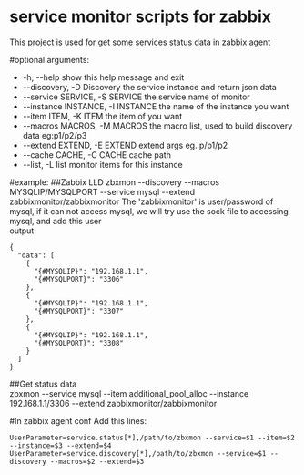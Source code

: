 service monitor scripts for zabbix
=============================
This project is used for get some services status data in zabbix agent


#optional arguments:
*  -h, --help            show this help message and exit
*  --discovery, -D       Discovery the service instance and return json data
*  --service SERVICE, -S SERVICE the service name of monitor
*  --instance INSTANCE, -I INSTANCE the name of the instance you want
*  --item ITEM, -K ITEM  the item of you want
*  --macros MACROS, -M MACROS the macro list, used to build discovery data eg:p1/p2/p3
*  --extend EXTEND, -E EXTEND extend args eg. p/p1/p2
*  --cache CACHE, -C CACHE cache path
*  --list, -L            list monitor items for this instance

  
#example:
##Zabbix LLD
    zbxmon --discovery --macros MYSQLIP/MYSQLPORT --service mysql --extend zabbixmonitor/zabbixmonitor
The 'zabbixmonitor' is user/password of mysql, if it can not access mysql, we will try use the sock file to accessing 
mysql, and add this user    
output:
    
    {
      "data": [
        {
          "{#MYSQLIP}": "192.168.1.1",
          "{#MYSQLPORT}": "3306"
        },
        {
          "{#MYSQLIP}": "192.168.1.1",
          "{#MYSQLPORT}": "3307"
        },
        {
          "{#MYSQLIP}": "192.168.1.1",
          "{#MYSQLPORT}": "3308"
        }
      ]
    }
##Get status data   
    zbxmon --service mysql --item additional_pool_alloc --instance 192.168.1.1/3306 --extend zabbixmonitor/zabbixmonitor
   
#In zabbix agent conf
Add this lines:
    
    UserParameter=service.status[*],/path/to/zbxmon --service=$1 --item=$2 --instance=$3 --extend=$4
    UserParameter=service.discovery[*],/path/to/zbxmon --service=$1 --discovery --macros=$2 --extend=$3
